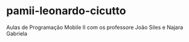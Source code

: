 # pamii-leonardo-cicutto
Aulas de Programação Mobile II com os professore João Siles e Najara Gabriela
